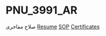 # PNU_3991_AR
صلاح مفاخری
[Resume](https://github.com/SalahMafakheri85/PNU_3991_AR/tree/main/Resume)
[SOP]()
[Certificates](https://github.com/SalahMafakheri85/PNU_3991_AR/tree/main/Certificates)
